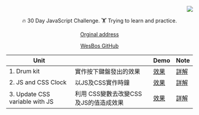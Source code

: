 <div align="right">

  ![](https://javascript30.com/images/JS3-social-share.png)
  

 

</div>
<div align="center">

🔥 30 Day JavaScript Challenge. 🏋️ Trying to learn and practice.
  
  [Orginal address](https://JavaScript30.com)
  
  
[WesBos GitHub](https://github.com/wesbos/JavaScript30)
</div>


<div align="center">
  
| Unit                                       |                                        | Demo                                   | Note                                       |
| ---------------------------------------- | ---------------------------------------- | ---------------------------------------- | ---------------------------------------- |
| 1. Drum kit                              | 實作按下鍵盤發出的效果                              | [效果](https://dustinhsiao21.github.io/Javascript30-dustin/01%20-%20JavaScript%20Drum%20Kit) | [詳解](https://github.com/dustinhsiao21/Javascript30-dustin/tree/master/01%20-%20JavaScript%20Drum%20Kit) |
| 2. JS and CSS Clock                      | 以JS及CSS實作時鐘                              | [效果](https://dustinhsiao21.github.io/Javascript30-dustin/02%20-%20JS%20and%20CSS%20Clock)  | [詳解](https://github.com/dustinhsiao21/Javascript30-dustin/tree/master/02%20-%20JS%20and%20CSS%20Clock) |
| 3. Update CSS variable with JS           | 利用 CSS變數去改變CSS及JS的值造成效果                  | [效果](https://dustinhsiao21.github.io/Javascript30-dustin/03%20-%20CSS%20Variables)         | [詳解](https://github.com/dustinhsiao21/Javascript30-dustin/tree/master/03%20-%20CSS%20Variables) |


</div>


